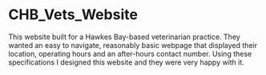 # CHB_Vets_Website
This website built for a Hawkes Bay-based veterinarian practice. They wanted an easy to navigate, reasonably basic webpage that displayed their location, operating hours and an after-hours contact number. Using these specifications I designed this website and they were very happy with it.
